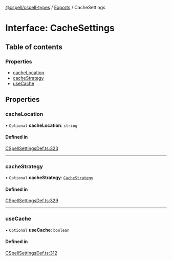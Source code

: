[@cspell/cspell-types](../README.md) / [Exports](../modules.md) / CacheSettings

# Interface: CacheSettings

## Table of contents

### Properties

- [cacheLocation](CacheSettings.md#cachelocation)
- [cacheStrategy](CacheSettings.md#cachestrategy)
- [useCache](CacheSettings.md#usecache)

## Properties

### cacheLocation

• `Optional` **cacheLocation**: `string`

#### Defined in

[CSpellSettingsDef.ts:323](https://github.com/streetsidesoftware/cspell/blob/6865ad5/packages/cspell-types/src/CSpellSettingsDef.ts#L323)

___

### cacheStrategy

• `Optional` **cacheStrategy**: [`CacheStrategy`](../modules.md#cachestrategy)

#### Defined in

[CSpellSettingsDef.ts:329](https://github.com/streetsidesoftware/cspell/blob/6865ad5/packages/cspell-types/src/CSpellSettingsDef.ts#L329)

___

### useCache

• `Optional` **useCache**: `boolean`

#### Defined in

[CSpellSettingsDef.ts:312](https://github.com/streetsidesoftware/cspell/blob/6865ad5/packages/cspell-types/src/CSpellSettingsDef.ts#L312)
